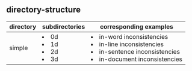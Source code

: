 ## directory-structure
| directory | subdirectories | corresponding examples |
| --- | --- | --- |
| simple | <li>0d<li>1d<li>2d<li>3d | <li>in-word inconsistencies<li>in-line inconsistencies<li>in-sentence inconsistencies<li>in-document inconsistencies |